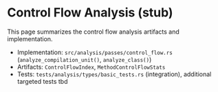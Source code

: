 # Control Flow Analysis (stub)

This page summarizes the control flow analysis artifacts and implementation.

- Implementation: `src/analysis/passes/control_flow.rs` (`analyze_compilation_unit()`, `analyze_class()`)
- Artifacts: `ControlFlowIndex`, `MethodControlFlowStats`
- Tests: `tests/analysis/types/basic_tests.rs` (integration), additional targeted tests tbd
